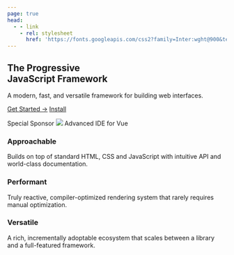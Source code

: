 ```yaml
---
page: true
head:
  - - link
    - rel: stylesheet
      href: 'https://fonts.googleapis.com/css2?family=Inter:wght@900&text=TheProgressiveJavaScriptFramework'
---
```


<section id="hero">
  <h1 class="tagline">
    The Progressive<br>
    JavaScript Framework
  </h1>
  <p class="description">
    A modern, fast, and versatile framework for building web interfaces.
  </p>
  <p class="actions">
    <a class="get-started" href="/guide/introduction.html">Get Started →</a>
    <a class="setup" href="/guide/quick-start.html">Install</a>
  </p>
</section>

<!-- TODO make dynamic based on data -->
<section id="special-sponsor">
  <span>Special Sponsor</span>
  <a href="#"><img src="/images/hbuilder.png"></a>
  <span>Advanced IDE for Vue</span>
</section>

<section id="highlights" class="vt-box-container">
  <div class="vt-box">
    <h3>Approachable</h3>
    <p>Builds on top of standard HTML, CSS and JavaScript with intuitive API and world-class documentation.</p>
  </div>
  <div class="vt-box">
    <h3>Performant</h3>
    <p>Truly reactive, compiler-optimized rendering system that rarely requires manual optimization.</p>
  </div>
  <div class="vt-box">
    <h3>Versatile</h3>
    <p>A rich, incrementally adoptable ecosystem that scales between a library and a full-featured framework.</p>
  </div>
</section>

<section id="sponsors">
  <!-- TODO -->
</section>

<section id="ways-to-use">
  <!-- TODO show toggleable example between CDN vs. SFC usage -->
</section>

<section id="tooling">
  <!-- TODO show tooling screenshots -->
</section>

<style scoped>
@import './.vitepress/theme/styles/home.css'
</style>
